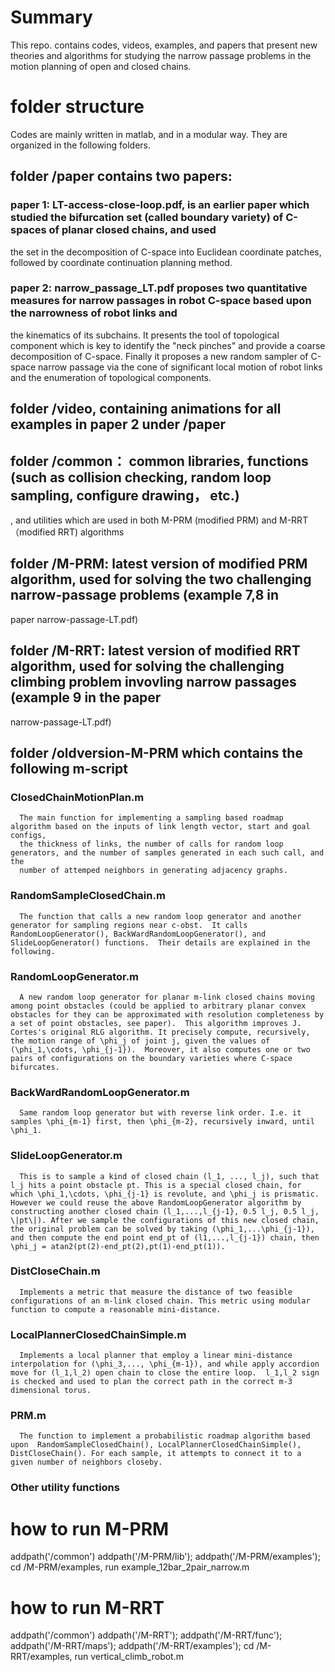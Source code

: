 # Summary
This repo. contains codes, videos, examples, and papers that present new theories and algorithms for studying the narrow passage
problems in the motion planning of open and closed chains. 

# folder structure
Codes are mainly written in matlab, and in a modular way.  They are organized in the following folders.
 ## folder /paper contains two papers:
   
 ### paper 1: LT-access-close-loop.pdf,  is an earlier paper which studied the bifurcation set (called boundary variety) of C-spaces of  planar closed chains, and used
the set in the decomposition of C-space into Euclidean coordinate patches, followed by coordinate continuation planning method.
     
 ### paper 2:  narrow_passage_LT.pdf  proposes two quantitative measures for narrow passages  in robot C-space based upon the narrowness of robot links and 
the kinematics of its subchains.  It presents the tool of topological component which is key to identify the "neck pinches" and provide a coarse decomposition of
C-space. Finally it proposes a new random sampler of C-space narrow passage via the cone of significant local motion of robot links and the enumeration of
topological components.  

## folder /video, containing animations for all examples in paper 2 under /paper

## folder  /common：  common libraries, functions (such as collision checking, random loop sampling, configure drawing， etc.)
, and utilities which are used in both M-PRM (modified PRM) and M-RRT （modified RRT) algorithms

## folder /M-PRM:  latest version of modified PRM algorithm,  used for solving the two challenging narrow-passage problems (example 7,8 in
paper  narrow-passage-LT.pdf)
 
## folder  /M-RRT:  latest version of modified RRT algorithm,  used for solving the challenging climbing problem invovling  narrow passages (example 9 in the paper
narrow-passage-LT.pdf)

## folder  /oldversion-M-PRM which contains the following m-script

### ClosedChainMotionPlan.m
      The main function for implementing a sampling based roadmap algorithm based on the inputs of link length vector, start and goal configs,
      the thickness of links, the number of calls for random loop generators, and the number of samples generated in each such call, and the 
      number of attemped neighbors in generating adjacency graphs.
 
### RandomSampleClosedChain.m
      The function that calls a new random loop generator and another generator for sampling regions near c-obst.  It calls RandomLoopGenerator(), BackWardRandomLoopGenerator(), and SlideLoopGenerator() functions.  Their details are explained in the following.
 
### RandomLoopGenerator.m
      A new random loop generator for planar m-link closed chains moving among point obstacles (could be applied to arbitrary planar convex obstacles for they can be approximated with resolution completeness by a set of point obstacles, see paper).  This algorithm improves J. Cortes's original RLG algorithm. It precisely compute, recursively, the motion range of \phi_j of joint j, given the values of (\phi_1,\cdots, \phi_{j-1}).  Moreover, it also computes one or two pairs of configurations on the boundary varieties where C-space bifurcates. 

### BackWardRandomLoopGenerator.m
      Same random loop generator but with reverse link order. I.e. it samples \phi_{m-1} first, then \phi_{m-2}, recursively inward, until \phi_1.

### SlideLoopGenerator.m
      This is to sample a kind of closed chain (l_1, ..., l_j), such that l_j hits a point obstacle pt. This is a special closed chain, for which \phi_1,\cdots, \phi_{j-1} is revolute, and \phi_j is prismatic.  However we could reuse the above RandomLoopGenerator algorithm by constructing another closed chain (l_1,...,l_{j-1}, 0.5 l_j, 0.5 l_j, \|pt\|). After we sample the configurations of this new closed chain, the original problem can be solved by taking (\phi_1,...\phi_{j-1}), and then compute the end point end_pt of (l1,...,l_{j-1}) chain, then \phi_j = atan2(pt(2)-end_pt(2),pt(1)-end_pt(1)).

### DistCloseChain.m
      Implements a metric that measure the distance of two feasible configurations of an m-link closed chain. This metric using modular function to compute a reasonable mini-distance.

### LocalPlannerClosedChainSimple.m
      Implements a local planner that employ a linear mini-distance interpolation for (\phi_3,..., \phi_{m-1}), and while apply accordion
    move for (l_1,l_2) open chain to close the entire loop.  l_1,l_2 sign is checked and used to plan the correct path in the correct m-3 dimensional torus.

### PRM.m
      The function to implement a probabilistic roadmap algorithm based upon  RandomSampleClosedChain(), LocalPlannerClosedChainSimple(), DistCloseChain(). For each sample, it attempts to connect it to a given number of neighbors closeby.

###   Other utility functions

# how to run M-PRM
addpath('/common')
addpath('/M-PRM/lib');
addpath('/M-PRM/examples');
cd /M-PRM/examples, run example_12bar_2pair_narrow.m

# how to run M-RRT
addpath('/common')
addpath('/M-RRT');
addpath('/M-RRT/func');
addpath('/M-RRT/maps');
addpath('/M-RRT/examples');
cd /M-RRT/examples, run vertical_climb_robot.m